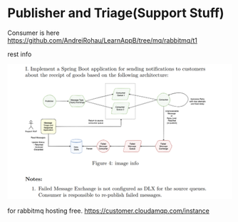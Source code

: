 # Publisher and Triage(Support Stuff)
Consumer is here https://github.com/AndreiRohau/LearnAppB/tree/mq/rabbitmq/t1

rest info

![](rabbit-t1.png)

for rabbitmq hosting free.
https://customer.cloudamqp.com/instance